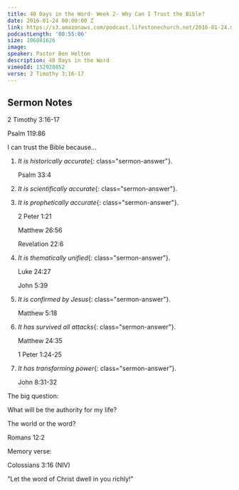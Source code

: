 ```yaml
---
title: 40 Days in the Word- Week 2- Why Can I Trust the Bible?
date: 2016-01-24 00:00:00 Z
link: https://s3.amazonaws.com/podcast.lifestonechurch.net/2016-01-24.mp3
podcastLength: '00:55:06'
size: 106881626
image: 
speaker: Pastor Ben Helton
description: 40 Days in the Word
vimeoId: 152928852
verse: 2 Timothy 3:16-17
---
```


## Sermon Notes

2 Timothy 3:16-17

Psalm 119:86

I can trust the Bible because...

1. *It is historically accurate*{: class="sermon-answer"}.

    Psalm 33:4

2. *It is scientifically accurate*{: class="sermon-answer"}.

3. *It is prophetically accurate*{: class="sermon-answer"}.

    2 Peter 1:21

    Matthew 26:56

    Revelation 22:6

4. *It is thematically unified*{: class="sermon-answer"}.

    Luke 24:27

    John 5:39

5. *It is confirmed by Jesus*{: class="sermon-answer"}.

    Matthew 5:18

6. *It has survived all attacks*{: class="sermon-answer"}.

    Matthew 24:35

    1 Peter 1:24-25

7. *It has transforming power*{: class="sermon-answer"}.

    John 8:31-32

The big question:

What will be the authority for my life?

The world or the word?

Romans 12:2

Memory verse:

Colossians 3:16 (NIV)

"Let the word of Christ dwell in you richly!"
